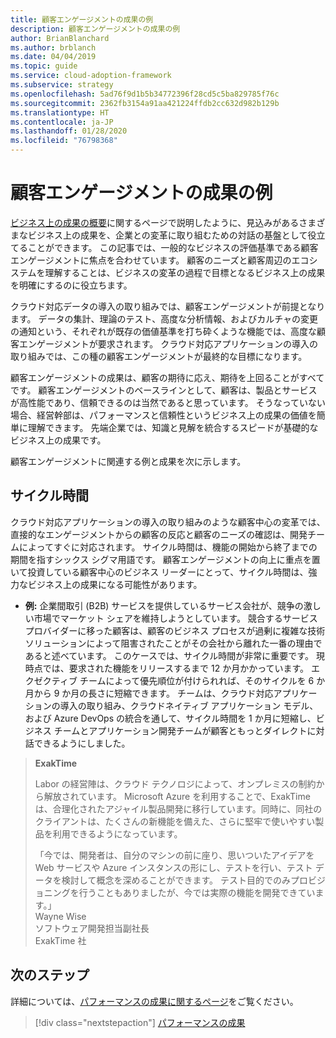 ```yaml
---
title: 顧客エンゲージメントの成果の例
description: 顧客エンゲージメントの成果の例
author: BrianBlanchard
ms.author: brblanch
ms.date: 04/04/2019
ms.topic: guide
ms.service: cloud-adoption-framework
ms.subservice: strategy
ms.openlocfilehash: 5ad76f9d1b5b34772396f28cd5c5ba829785f76c
ms.sourcegitcommit: 2362fb3154a91aa421224ffdb2cc632d982b129b
ms.translationtype: HT
ms.contentlocale: ja-JP
ms.lasthandoff: 01/28/2020
ms.locfileid: "76798368"
---
```

# <a name="examples-of-customer-engagement-outcomes"></a>顧客エンゲージメントの成果の例

[ビジネス上の成果の概要](./index.md)に関するページで説明したように、見込みがあるさまざまなビジネス上の成果を、企業との変革に取り組むための対話の基盤として役立てることができます。 この記事では、一般的なビジネスの評価基準である顧客エンゲージメントに焦点を合わせています。 顧客のニーズと顧客周辺のエコシステムを理解することは、ビジネスの変革の過程で目標となるビジネス上の成果を明確にするのに役立ちます。

クラウド対応データの導入の取り組みでは、顧客エンゲージメントが前提となります。 データの集計、理論のテスト、高度な分析情報、およびカルチャの変更の通知という、それぞれが既存の価値基準を打ち砕くような機能では、高度な顧客エンゲージメントが要求されます。 クラウド対応アプリケーションの導入の取り組みでは、この種の顧客エンゲージメントが最終的な目標になります。

顧客エンゲージメントの成果は、顧客の期待に応え、期待を上回ることがすべてです。 顧客エンゲージメントのベースラインとして、顧客は、製品とサービスが高性能であり、信頼できるのは当然であると思っています。 そうなっていない場合、経営幹部は、パフォーマンスと信頼性というビジネス上の成果の価値を簡単に理解できます。 先端企業では、知識と見解を統合するスピードが基礎的なビジネス上の成果です。

顧客エンゲージメントに関連する例と成果を次に示します。

## <a name="cycle-time"></a>サイクル時間

クラウド対応アプリケーションの導入の取り組みのような顧客中心の変革では、直接的なエンゲージメントからの顧客の反応と顧客のニーズの確認は、開発チームによってすぐに対応されます。 サイクル時間は、機能の開始から終了までの期間を指すシックス シグマ用語です。 顧客エンゲージメントの向上に重点を置いて投資している顧客中心のビジネス リーダーにとって、サイクル時間は、強力なビジネス上の成果になる可能性があります。

- **例:** 企業間取引 (B2B) サービスを提供しているサービス会社が、競争の激しい市場でマーケット シェアを維持しようとしています。 競合するサービス プロバイダーに移った顧客は、顧客のビジネス プロセスが過剰に複雑な技術ソリューションによって阻害されたことがその会社から離れた一番の理由であると述べています。 このケースでは、サイクル時間が非常に重要です。 現時点では、要求された機能をリリースするまで 12 か月かかっています。 エクゼクティブ チームによって優先順位が付けられれば、そのサイクルを 6 か月から 9 か月の長さに短縮できます。 チームは、クラウド対応アプリケーションの導入の取り組み、クラウドネイティブ アプリケーション モデル、および Azure DevOps の統合を通して、サイクル時間を 1 か月に短縮し、ビジネス チームとアプリケーション開発チームが顧客ともっとダイレクトに対話できるようにしました。

> **ExakTime**
>
> Labor の経営陣は、クラウド テクノロジによって、オンプレミスの制約から解放されています。 Microsoft Azure を利用することで、ExakTime は、合理化されたアジャイル製品開発に移行しています。同時に、同社のクライアントは、たくさんの新機能を備えた、さらに堅牢で使いやすい製品を利用できるようになっています。
>
> 「今では、開発者は、自分のマシンの前に座り、思いついたアイデアを Web サービスや Azure インスタンスの形にし、テストを行い、テスト データを検討して概念を深めることができます。 テスト目的でのみプロビジョニングを行うこともありましたが、今では実際の機能を開発できています。」  
> Wayne Wise  
> ソフトウェア開発担当副社長  
> ExakTime 社

## <a name="next-steps"></a>次のステップ

詳細については、[パフォーマンスの成果に関するページ](./performance-outcomes.md)をご覧ください。

> [!div class="nextstepaction"]
> [パフォーマンスの成果](./performance-outcomes.md)
